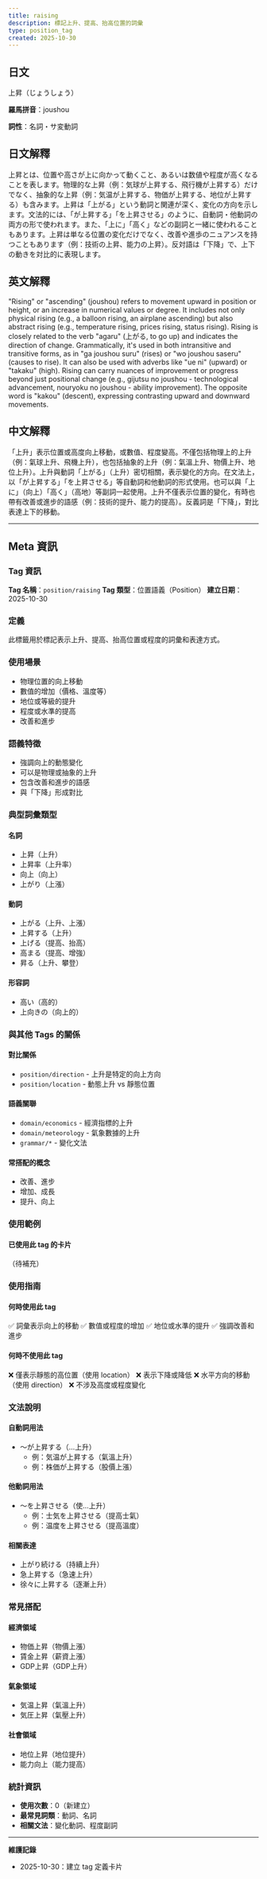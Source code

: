 ```yaml
---
title: raising
description: 標記上升、提高、抬高位置的詞彙
type: position_tag
created: 2025-10-30
---
```


## 日文
上昇（じょうしょう）

**羅馬拼音**：joushou

**詞性**：名詞・サ変動詞

## 日文解釋
上昇とは、位置や高さが上に向かって動くこと、あるいは数値や程度が高くなることを表します。物理的な上昇（例：気球が上昇する、飛行機が上昇する）だけでなく、抽象的な上昇（例：気温が上昇する、物価が上昇する、地位が上昇する）も含みます。上昇は「上がる」という動詞と関連が深く、変化の方向を示します。文法的には、「が上昇する」「を上昇させる」のように、自動詞・他動詞の両方の形で使われます。また、「上に」「高く」などの副詞と一緒に使われることもあります。上昇は単なる位置の変化だけでなく、改善や進歩のニュアンスを持つこともあります（例：技術の上昇、能力の上昇）。反対語は「下降」で、上下の動きを対比的に表現します。

## 英文解釋
"Rising" or "ascending" (joushou) refers to movement upward in position or height, or an increase in numerical values or degree. It includes not only physical rising (e.g., a balloon rising, an airplane ascending) but also abstract rising (e.g., temperature rising, prices rising, status rising). Rising is closely related to the verb "agaru" (上がる, to go up) and indicates the direction of change. Grammatically, it's used in both intransitive and transitive forms, as in "ga joushou suru" (rises) or "wo joushou saseru" (causes to rise). It can also be used with adverbs like "ue ni" (upward) or "takaku" (high). Rising can carry nuances of improvement or progress beyond just positional change (e.g., gijutsu no joushou - technological advancement, nouryoku no joushou - ability improvement). The opposite word is "kakou" (descent), expressing contrasting upward and downward movements.

## 中文解釋
「上升」表示位置或高度向上移動，或數值、程度變高。不僅包括物理上的上升（例：氣球上升、飛機上升），也包括抽象的上升（例：氣溫上升、物價上升、地位上升）。上升與動詞「上がる」（上升）密切相關，表示變化的方向。在文法上，以「が上昇する」「を上昇させる」等自動詞和他動詞的形式使用。也可以與「上に」（向上）「高く」（高地）等副詞一起使用。上升不僅表示位置的變化，有時也帶有改善或進步的語感（例：技術的提升、能力的提高）。反義詞是「下降」，對比表達上下的移動。

---

## Meta 資訊

### Tag 資訊

**Tag 名稱**：`position/raising`
**Tag 類型**：位置語義（Position）
**建立日期**：2025-10-30

### 定義

此標籤用於標記表示上升、提高、抬高位置或程度的詞彙和表達方式。

### 使用場景

- 物理位置的向上移動
- 數值的增加（價格、溫度等）
- 地位或等級的提升
- 程度或水準的提高
- 改善和進步

### 語義特徵

- 強調向上的動態變化
- 可以是物理或抽象的上升
- 包含改善和進步的語感
- 與「下降」形成對比

### 典型詞彙類型

#### 名詞
- 上昇（上升）
- 上昇率（上升率）
- 向上（向上）
- 上がり（上漲）

#### 動詞
- 上がる（上升、上漲）
- 上昇する（上升）
- 上げる（提高、抬高）
- 高まる（提高、增強）
- 昇る（上升、攀登）

#### 形容詞
- 高い（高的）
- 上向きの（向上的）

### 與其他 Tags 的關係

#### 對比關係
- `position/direction` - 上升是特定的向上方向
- `position/location` - 動態上升 vs 靜態位置

#### 語義關聯
- `domain/economics` - 經濟指標的上升
- `domain/meteorology` - 氣象數據的上升
- `grammar/*` - 變化文法

#### 常搭配的概念
- 改善、進步
- 增加、成長
- 提升、向上

### 使用範例

#### 已使用此 tag 的卡片
（待補充）

### 使用指南

#### 何時使用此 tag
✅ 詞彙表示向上的移動
✅ 數值或程度的增加
✅ 地位或水準的提升
✅ 強調改善和進步

#### 何時不使用此 tag
❌ 僅表示靜態的高位置（使用 location）
❌ 表示下降或降低
❌ 水平方向的移動（使用 direction）
❌ 不涉及高度或程度變化

### 文法說明

#### 自動詞用法
- ～が上昇する（...上升）
  - 例：気温が上昇する（氣溫上升）
  - 例：株価が上昇する（股價上漲）

#### 他動詞用法
- ～を上昇させる（使...上升）
  - 例：士気を上昇させる（提高士氣）
  - 例：温度を上昇させる（提高溫度）

#### 相關表達
- 上がり続ける（持續上升）
- 急上昇する（急速上升）
- 徐々に上昇する（逐漸上升）

### 常見搭配

#### 經濟領域
- 物価上昇（物價上漲）
- 賃金上昇（薪資上漲）
- GDP上昇（GDP上升）

#### 氣象領域
- 気温上昇（氣溫上升）
- 気圧上昇（氣壓上升）

#### 社會領域
- 地位上昇（地位提升）
- 能力向上（能力提高）

### 統計資訊

- **使用次數**：0（新建立）
- **最常見詞類**：動詞、名詞
- **相關文法**：變化動詞、程度副詞

---

**維護記錄**
- 2025-10-30：建立 tag 定義卡片
